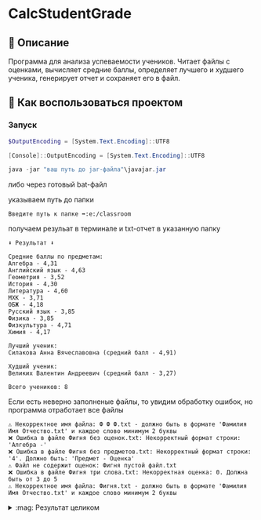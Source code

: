 # CalcStudentGrade

## :page_with_curl: Описание
Программа для анализа успеваемости учеников.
Читает файлы с оценками, вычисляет средние баллы,
определяет лучшего и худшего ученика, генерирует отчет и сохраняет его в файл.


## :page_with_curl: Как воспользоваться проектом
### Запуск

```PowerShell
$OutputEncoding = [System.Text.Encoding]::UTF8
```
```PowerShell
[Console]::OutputEncoding = [System.Text.Encoding]::UTF8
```
```PowerShell
java -jar "ваш путь до jar-файла"\javajar.jar
```
либо через готовый bat-файл

указываем путь до папки 
```
Введите путь к папке ➡️:e:/classroom
```
получаем резульат в терминале и txt-отчет в указанную папку
```
⬇️ Результат ⬇️

Средние баллы по предметам:
Алгебра - 4,31
Английский язык - 4,63
Геометрия - 3,52
История - 4,30
Литература - 4,60
МХК - 3,71
ОБЖ - 4,18
Русский язык - 3,85
Физика - 3,85
Физкультура - 4,71
Химия - 4,17

Лучший ученик:
Силакова Анна Вячеславовна (средний балл - 4,91)

Худший ученик:
Великих Валентин Андреевич (средний балл - 3,27)

Всего учеников: 8
```
Если есть неверно заполненые файлы, то увидим обработку ошибок, но программа отработает все файлы
```
⚠️ Некорректное имя файла: Ф Ф Ф.txt - должно быть в формате 'Фамилия Имя Отчество.txt' и каждое слово минимум 2 буквы
❌ Ошибка в файле Фигня без оценок.txt: Некорректный формат строки: 'Алгебра -'
❌ Ошибка в файле Фигня без предметов.txt: Некорректный формат строки: '4'. Должно быть: 'Предмет - Оценка'
⚠️ Файл не содержит оценок: Фигня пустой файл.txt
❌ Ошибка в файле Фигня три слова.txt: Некорректная оценка: 0. Должна быть от 3 до 5
⚠️ Некорректное имя файла: Фигня.txt - должно быть в формате 'Фамилия Имя Отчество.txt' и каждое слово минимум 2 буквы
```
<details>
<summary>:mag: Результат целиком</summary>
  
  ```
  Введите путь к папке ➡️:e:/classroom
  ⚠️ Некорректное имя файла: Ф Ф Ф.txt - должно быть в формате 'Фамилия Имя Отчество.txt' и каждое слово минимум 2 буквы
  ❌ Ошибка в файле Фигня без оценок.txt: Некорректный формат строки: 'Алгебра -'
  ❌ Ошибка в файле Фигня без предметов.txt: Некорректный формат строки: '4'. Должно быть: 'Предмет - Оценка'
  ⚠️ Файл не содержит оценок: Фигня пустой файл.txt
  ❌ Ошибка в файле Фигня три слова.txt: Некорректная оценка: 0. Должна быть от 3 до 5
  ⚠️ Некорректное имя файла: Фигня.txt - должно быть в формате 'Фамилия Имя Отчество.txt' и каждое слово минимум 2 буквы
  
  ⬇️ Результат ⬇️
  
  Средние баллы по предметам:
  Алгебра - 4,31
  Английский язык - 4,63
  Геометрия - 3,52
  История - 4,30
  Литература - 4,60
  МХК - 3,71
  ОБЖ - 4,18
  Русский язык - 3,85
  Физика - 3,85
  Физкультура - 4,71
  Химия - 4,17
  
  Лучший ученик:
  Силакова Анна Вячеславовна (средний балл - 4,91)
  
  Худший ученик:
  Великих Валентин Андреевич (средний балл - 3,27)
  
  Всего учеников: 8
  
  ✅ Отчет сохранен в файл 'Отчет.txt'
  ```

</details>
